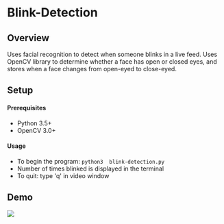 # Blink-Detection

## Overview
Uses facial recognition to detect when someone blinks in a live feed. Uses OpenCV library to determine whether a face
has open or closed eyes, and stores when a face changes from open-eyed to close-eyed.

## Setup
#### Prerequisites
* Python 3.5+
* OpenCV 3.0+

#### Usage
* To begin the program: `python3  blink-detection.py`
* Number of times blinked is displayed in the terminal
* To quit: type 'q' in video window

## Demo
![](demo.gif)

